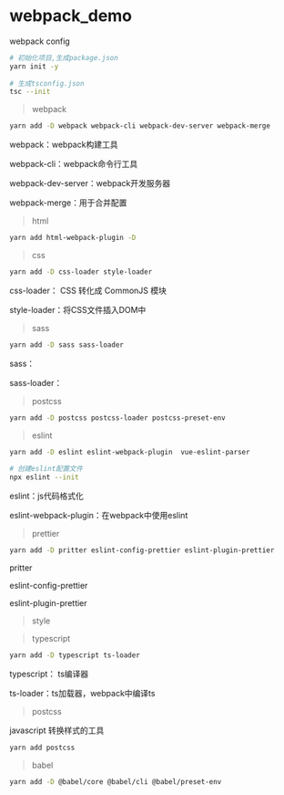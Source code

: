 # webpack_demo
webpack config

```bash
# 初始化项目,生成package.json
yarn init -y
    
# 生成tsconfig.json
tsc --init
```

> webpack

```bash
yarn add -D webpack webpack-cli webpack-dev-server webpack-merge
```

webpack：webpack构建工具

webpack-cli：webpack命令行工具

webpack-dev-server：webpack开发服务器

webpack-merge：用于合并配置

> html

```bash
yarn add html-webpack-plugin -D
```

> css

```bash
yarn add -D css-loader style-loader
```

css-loader： CSS 转化成 CommonJS 模块

style-loader：将CSS文件插入DOM中

> sass

```bash
yarn add -D sass sass-loader
```

sass：

sass-loader：

> postcss

```bash
yarn add -D postcss postcss-loader postcss-preset-env
```

> eslint

```bash
yarn add -D eslint eslint-webpack-plugin  vue-eslint-parser
    
# 创建eslint配置文件
npx eslint --init
```

eslint：js代码格式化

eslint-webpack-plugin：在webpack中使用eslint


> prettier

```bash
yarn add -D pritter eslint-config-prettier eslint-plugin-prettier
```

pritter 

eslint-config-prettier

eslint-plugin-prettier

> style

> typescript

```bash
yarn add -D typescript ts-loader
```

typescript： ts编译器

ts-loader：ts加载器，webpack中编译ts

> postcss

javascript 转换样式的工具

```bash
yarn add postcss 
```

> babel

```bash
yarn add -D @babel/core @babel/cli @babel/preset-env
```